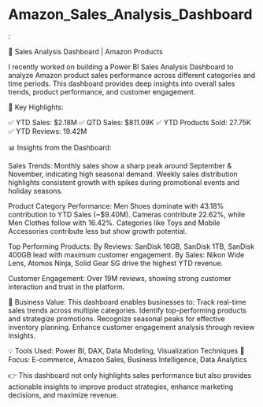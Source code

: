 # Amazon_Sales_Analysis_Dashboard
:

🚀 Sales Analysis Dashboard | Amazon Products

I recently worked on building a Power BI Sales Analysis Dashboard to analyze Amazon product sales performance across different categories and time periods. This dashboard provides deep insights into overall sales trends, product performance, and customer engagement.

🔑 Key Highlights:

✅ YTD Sales: $2.18M
✅ QTD Sales: $811.09K
✅ YTD Products Sold: 27.75K
✅ YTD Reviews: 19.42M

📊 Insights from the Dashboard:

Sales Trends:
Monthly sales show a sharp peak around September & November, indicating high seasonal demand.
Weekly sales distribution highlights consistent growth with spikes during promotional events and holiday seasons.

Product Category Performance:
Men Shoes dominate with 43.18% contribution to YTD Sales (~$9.40M).
Cameras contribute 22.62%, while Men Clothes follow with 16.42%.
Categories like Toys and Mobile Accessories contribute less but show growth potential.

Top Performing Products:
By Reviews: SanDisk 16GB, SanDisk 1TB, SanDisk 400GB lead with maximum customer engagement.
By Sales: Nikon Wide Lens, Atomos Ninja, Solid Gear SG drive the highest YTD revenue.

Customer Engagement:
Over 19M reviews, showing strong customer interaction and trust in the platform.

🎯 Business Value:
This dashboard enables businesses to:
Track real-time sales trends across multiple categories.
Identify top-performing products and strategize promotions.
Recognize seasonal peaks for effective inventory planning.
Enhance customer engagement analysis through review insights.

💡 Tools Used: Power BI, DAX, Data Modeling, Visualization Techniques
📌 Focus: E-commerce, Amazon Sales, Business Intelligence, Data Analytics

👉 This dashboard not only highlights sales performance but also provides actionable insights to improve product strategies, enhance marketing decisions, and maximize revenue.
